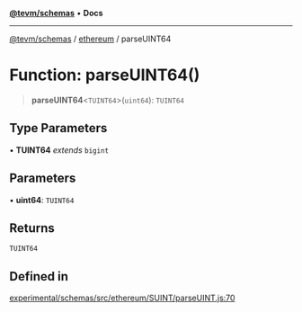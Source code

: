 [**@tevm/schemas**](../../README.md) • **Docs**

***

[@tevm/schemas](../../modules.md) / [ethereum](../README.md) / parseUINT64

# Function: parseUINT64()

> **parseUINT64**\<`TUINT64`\>(`uint64`): `TUINT64`

## Type Parameters

• **TUINT64** *extends* `bigint`

## Parameters

• **uint64**: `TUINT64`

## Returns

`TUINT64`

## Defined in

[experimental/schemas/src/ethereum/SUINT/parseUINT.js:70](https://github.com/evmts/tevm-monorepo/blob/main/experimental/schemas/src/ethereum/SUINT/parseUINT.js#L70)
